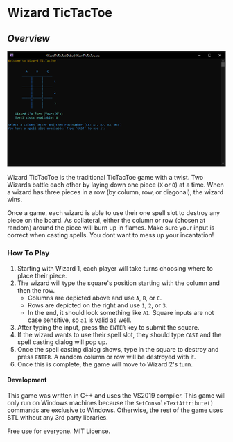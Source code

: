 # Wizard TicTacToe

## _Overview_

![alt text](Assets/wizardTTT.PNG "Title")

Wizard TicTacToe is the traditional TicTacToe game with a twist. Two Wizards battle each other by laying down one piece (`X` or `O`) at a time. When a wizard has three pieces in a row (by column, row, or diagonal), the wizard wins.

Once a game, each wizard is able to use their one spell slot to destroy any piece on the board. As collateral, either the column or row (chosen at random) around the piece will burn up in flames. Make sure your input is correct when casting spells. You dont want to mess up your incantation!

### How To Play
1. Starting with Wizard 1, each player will take turns choosing where to place their piece.
2. The wizard will type the square's position starting with the column and then the row.
   - Columns are depicted above and use `A`, `B`, or `C`.
   - Rows are depicted on the right and use `1`, `2`, or `3`.
   - In the end, it should look something like `A1`. Square inputs are not case sensitive, so `a1` is valid as well.
3. After typing the input, press the `ENTER` key to submit the square.
4. If the wizard wants to use their spell slot, they should type `CAST` and the spell casting dialog will pop up.
5. Once the spell casting dialog shows, type in the square to destroy and press `ENTER`. A random column or row will be destroyed with it.
6. Once this is complete, the game will move to Wizard 2's turn.

#### Development

This game was written in C++ and uses the VS2019 compiler. This game will only run on Windows machines because the `SetConsoleTextAttribute()` commands are exclusive to Windows. Otherwise, the rest of the game uses STL without any 3rd party libraries.

Free use for everyone. MIT License.
